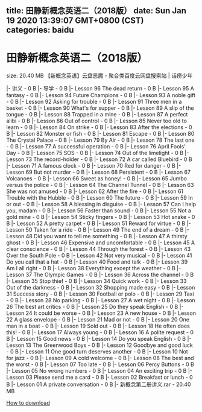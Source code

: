 
title: 田静新概念英语二（2018版）
date: Sun Jan 19 2020 13:39:07 GMT+0800 (CST)    
categories: baidu
---

# 田静新概念英语二（2018版）
size: 20.40 MB
 【新概念英语】云盘恶魔 - 聚合类百度云网盘搜索站 | 话痨少年
 
|- 讲义 - 0 B
|- 导学 - 0 B
|- Lesson 96 The dead return - 0 B
|- Lesson 95 A fantasy - 0 B
|- Lesson 94 Future Champions - 0 B
|- Lesson 93 A noble gift - 0 B
|- Lesson 92 Asking for trouble - 0 B
|- Lesson 91 Three men in a basket - 0 B
|- Lesson 90 What's for supper - 0 B
|- Lesson 89 A slip of the tongue - 0 B
|- Lesson 88 Trapped in a mine - 0 B
|- Lesson 87 A perfect alibi - 0 B
|- Lesson 86 Out of control - 0 B
|- Lesson 85 Never too old to learn - 0 B
|- Lesson 84 On strike - 0 B
|- Lesson 83 After the elections - 0 B
|- Lesson 82 Monster or fish - 0 B
|- Lesson 81 Escape - 0 B
|- Lesson 80 The Crystal Palace - 0 B
|- Lesson 79 By Air - 0 B
|- Lesson 78 The last one - 0 B
|- Lesson 77 A successful operation - 0 B
|- Lesson 76 April Fools' Day - 0 B
|- Lesson 75 SOS - 0 B
|- Lesson 74 Out of the limelight - 0 B
|- Lesson 73 The record-holder - 0 B
|- Lesson 72 A car called Bluebird - 0 B
|- Lesson 71 A famous clock - 0 B
|- Lesson 70 Red for danger - 0 B
|- Lesson 69 But not murder - 0 B
|- Lesson 68 Persistent - 0 B
|- Lesson 67 Volcanoes - 0 B
|- Lesson 66 Sweet as honey! - 0 B
|- Lesson 65 Jumbo versus the police - 0 B
|- Lesson 64 The Channel Tunnel - 0 B
|- Lesson 63 She was not amused - 0 B
|- Lesson 62 After the fire - 0 B
|- Lesson 61 Trouble with the Hubble - 0 B
|- Lesson 60 The future - 0 B
|- Lesson 59 In or out - 0 B
|- Lesson 58 A blessing in disguise - 0 B
|- Lesson 57 Can I help you, madam - 0 B
|- Lesson 56 Faster than sound - 0 B
|- Lesson 55 Not a gold mine - 0 B
|- Lesson 54 Sticky fingers - 0 B
|- Lesson 53 Hot snake - 0 B
|- Lesson 52 A pretty carpet - 0 B
|- Lesson 51 Reward for virtue - 0 B
|- Lesson 50 Taken for a ride - 0 B
|- Lesson 49 The end of a dream - 0 B
|- Lesson 48 Did you want to tell me something - 0 B
|- Lesson 47 A thirsty ghost - 0 B
|- Lesson 46 Expensive and uncomfortable - 0 B
|- Lesson 45 A clear conscience - 0 B
|- Lesson 44 Through the forest - 0 B
|- Lesson 43 Over the South Pole - 0 B
|- Lesson 42 Not very musical - 0 B
|- Lesson 41 Do you call that a hat - 0 B
|- Lesson 40 Food and talk - 0 B
|- Lesson 39 Am I all right - 0 B
|- Lesson 38 Everything except the weather - 0 B
|- Lesson 37 The Olympic Games - 0 B
|- Lesson 36 Across the channel - 0 B
|- Lesson 35 Stop thief - 0 B
|- Lesson 34 Quick work - 0 B
|- Lesson 33 Out of the darkness - 0 B
|- Lesson 32 Shopping made easy - 0 B
|- Lesson 31 Success story - 0 B
|- Lesson 30 Football or polo - 0 B
|- Lesson 29 Taxi - 0 B
|- Lesson 28 No parking - 0 B
|- Lesson 27 A wet night - 0 B
|- Lesson 26 The best art critics - 0 B
|- Lesson 25 Do they speak English - 0 B
|- Lesson 24 It could be worse - 0 B
|- Lesson 23 A new house - 0 B
|- Lesson 22 A glass envelope - 0 B
|- Lesson 21 Mad or not - 0 B
|- Lesson 20 One man in a boat - 0 B
|- Lesson 19 Sold out - 0 B
|- Lesson 18 He often does this! - 0 B
|- Lesson 17 Always young - 0 B
|- Lesson 16 A polite request - 0 B
|- Lesson 15 Good news - 0 B
|- Lesson 14 Do you speak English - 0 B
|- Lesson 13 The Greenwood Boys - 0 B
|- Lesson 12 Goodbye and good luck - 0 B
|- Lesson 11 One good turn deserves another - 0 B
|- Lesson 10 Not for jazz - 0 B
|- Lesson 09 A cold welcome - 0 B
|- Lesson 08 The best and the worst - 0 B
|- Lesson 07 Too late - 0 B
|- Lesson 06 Percy Buttons - 0 B
|- Lesson 05 No wrong numbers - 0 B
|- Lesson 04 An exciting trip - 0 B
|- Lesson 03 Please send me a card - 0 B
|- Lesson 02 Breakfast or lunch - 0 B
|- Lesson 01 A private conversation - 0 B
|- 新概念第二册讲义.rar - 20.40 MB

[How to download](https://bpcam.bemobtrk.com/go/2ceec3aa-1ca2-46d6-b9ff-aaa5c184517c?jno=2570)